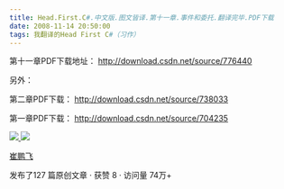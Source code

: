 ```yaml
---
title: Head.First.C#.中文版.图文皆译.第十一章.事件和委托.翻译完毕.PDF下载
date: 2008-11-14 20:50:00
tags: 我翻译的Head First C#（习作）
---
```

第十一章PDF下载地址： [ http://download.csdn.net/source/776440
](http://download.csdn.net/source/776440)

另外：

第二章PDF下载： [ http://download.csdn.net/source/738033
](http://download.csdn.net/source/738033)

第一章PDF下载： [ http://download.csdn.net/source/704235
](http://download.csdn.net/source/704235)



[ ![](https://profile.csdnimg.cn/5/2/5/3_cuipengfei1)
![](https://g.csdnimg.cn/static/user-reg-year/1x/11.png)
](https://blog.csdn.net/cuipengfei1)

[ 崔鹏飞 ](https://blog.csdn.net/cuipengfei1)

发布了127 篇原创文章  ·  获赞 8  ·  访问量 74万+

